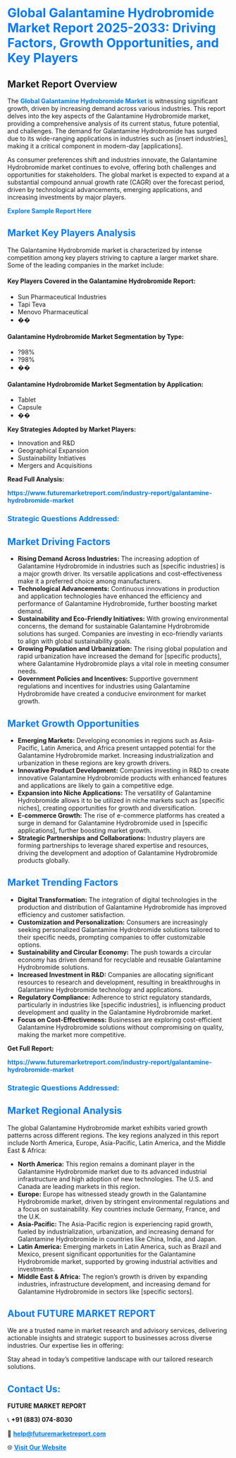 <h1 style="color: #007BFF;">Global Galantamine Hydrobromide Market Report 2025-2033: Driving Factors, Growth Opportunities, and Key Players</h1>

<section id="overview">
<h2>Market Report Overview</h2>
<p>The <a href="https://www.futuremarketreport.com/industry-report/galantamine-hydrobromide-market" style="color: #007BFF; text-decoration: none;"><strong>Global Galantamine Hydrobromide Market</strong></a> is witnessing significant growth, driven by increasing demand across various industries. This report delves into the key aspects of the Galantamine Hydrobromide market, providing a comprehensive analysis of its current status, future potential, and challenges. The demand for Galantamine Hydrobromide has surged due to its wide-ranging applications in industries such as [insert industries], making it a critical component in modern-day [applications].</p>
<p>As consumer preferences shift and industries innovate, the Galantamine Hydrobromide market continues to evolve, offering both challenges and opportunities for stakeholders. The global market is expected to expand at a substantial compound annual growth rate (CAGR) over the forecast period, driven by technological advancements, emerging applications, and increasing investments by major players.</p>
</section>

<section id="overview">
<p><a href="https://www.futuremarketreport.com/request-sample/reportId=113739" style="color: #007BFF; text-decoration: none;"><strong>Explore Sample Report Here</strong></a></p>
</section>

<section id="key-players">
<h2 style="color: #007BFF;">Market Key Players Analysis</h2>
<p>The Galantamine Hydrobromide market is characterized by intense competition among key players striving to capture a larger market share. Some of the leading companies in the market include:</p>
<h4>Key Players Covered in the Galantamine Hydrobromide Report:</h4>
<ul><li>Sun Pharmaceutical Industries</li><li>Tapi Teva</li><li>Menovo Pharmaceutical</li><li>��</li></ul>
<h4>Galantamine Hydrobromide Market Segmentation by Type:</h4>
<ul><li>?98%</li><li>?98%</li><li>��</li></ul>

<h4>Galantamine Hydrobromide Market Segmentation by Application:</h4>
<ul><li>Tablet</li><li>Capsule</li><li>��</li></ul>
<p><strong>Key Strategies Adopted by Market Players:</strong></p>
<ul>
<li>Innovation and R&D</li>
<li>Geographical Expansion</li>
<li>Sustainability Initiatives</li>
<li>Mergers and Acquisitions</li>
</ul>
</section>

<section>
<p><strong>Read Full Analysis: </strong></p><a href="https://www.futuremarketreport.com/industry-report/galantamine-hydrobromide-market" style="color: #007BFF; text-decoration: none;"><strong>https://www.futuremarketreport.com/industry-report/galantamine-hydrobromide-market</strong></a>
<h3 style="color: #007BFF;">Strategic Questions Addressed:</h3>
</section>

<section id="driving-factors">
<h2 style="color: #007BFF;">Market Driving Factors</h2>
<ul>
<li><strong>Rising Demand Across Industries:</strong> The increasing adoption of Galantamine Hydrobromide in industries such as [specific industries] is a major growth driver. Its versatile applications and cost-effectiveness make it a preferred choice among manufacturers.</li>
<li><strong>Technological Advancements:</strong> Continuous innovations in production and application technologies have enhanced the efficiency and performance of Galantamine Hydrobromide, further boosting market demand.</li>
<li><strong>Sustainability and Eco-Friendly Initiatives:</strong> With growing environmental concerns, the demand for sustainable Galantamine Hydrobromide solutions has surged. Companies are investing in eco-friendly variants to align with global sustainability goals.</li>
<li><strong>Growing Population and Urbanization:</strong> The rising global population and rapid urbanization have increased the demand for [specific products], where Galantamine Hydrobromide plays a vital role in meeting consumer needs.</li>
<li><strong>Government Policies and Incentives:</strong> Supportive government regulations and incentives for industries using Galantamine Hydrobromide have created a conducive environment for market growth.</li>
</ul>
</section>

<section id="growth-opportunities">
<h2 style="color: #007BFF;">Market Growth Opportunities</h2>
<ul>
<li><strong>Emerging Markets:</strong> Developing economies in regions such as Asia-Pacific, Latin America, and Africa present untapped potential for the Galantamine Hydrobromide market. Increasing industrialization and urbanization in these regions are key growth drivers.</li>
<li><strong>Innovative Product Development:</strong> Companies investing in R&D to create innovative Galantamine Hydrobromide products with enhanced features and applications are likely to gain a competitive edge.</li>
<li><strong>Expansion into Niche Applications:</strong> The versatility of Galantamine Hydrobromide allows it to be utilized in niche markets such as [specific niches], creating opportunities for growth and diversification.</li>
<li><strong>E-commerce Growth:</strong> The rise of e-commerce platforms has created a surge in demand for Galantamine Hydrobromide used in [specific applications], further boosting market growth.</li>
<li><strong>Strategic Partnerships and Collaborations:</strong> Industry players are forming partnerships to leverage shared expertise and resources, driving the development and adoption of Galantamine Hydrobromide products globally.</li>
</ul>
</section>

<section id="trending-factors">
<h2 style="color: #007BFF;">Market Trending Factors</h2>
<ul>
<li><strong>Digital Transformation:</strong> The integration of digital technologies in the production and distribution of Galantamine Hydrobromide has improved efficiency and customer satisfaction.</li>
<li><strong>Customization and Personalization:</strong> Consumers are increasingly seeking personalized Galantamine Hydrobromide solutions tailored to their specific needs, prompting companies to offer customizable options.</li>
<li><strong>Sustainability and Circular Economy:</strong> The push towards a circular economy has driven demand for recyclable and reusable Galantamine Hydrobromide solutions.</li>
<li><strong>Increased Investment in R&D:</strong> Companies are allocating significant resources to research and development, resulting in breakthroughs in Galantamine Hydrobromide technology and applications.</li>
<li><strong>Regulatory Compliance:</strong> Adherence to strict regulatory standards, particularly in industries like [specific industries], is influencing product development and quality in the Galantamine Hydrobromide market.</li>
<li><strong>Focus on Cost-Effectiveness:</strong> Businesses are exploring cost-efficient Galantamine Hydrobromide solutions without compromising on quality, making the market more competitive.</li>
</ul>
</section>

<section>
<p><strong>Get Full Report: </strong></p><a href="https://www.futuremarketreport.com/industry-report/galantamine-hydrobromide-market" style="color: #007BFF; text-decoration: none;"><strong>https://www.futuremarketreport.com/industry-report/galantamine-hydrobromide-market</strong></a>
<h3 style="color: #007BFF;">Strategic Questions Addressed:</h3>
</section>


<section id="regional-analysis">
<h2 style="color: #007BFF;">Market Regional Analysis</h2>
<p>The global Galantamine Hydrobromide market exhibits varied growth patterns across different regions. The key regions analyzed in this report include North America, Europe, Asia-Pacific, Latin America, and the Middle East & Africa:</p>
<ul>
<li><strong>North America:</strong> This region remains a dominant player in the Galantamine Hydrobromide market due to its advanced industrial infrastructure and high adoption of new technologies. The U.S. and Canada are leading markets in this region.</li>
<li><strong>Europe:</strong> Europe has witnessed steady growth in the Galantamine Hydrobromide market, driven by stringent environmental regulations and a focus on sustainability. Key countries include Germany, France, and the U.K.</li>
<li><strong>Asia-Pacific:</strong> The Asia-Pacific region is experiencing rapid growth, fueled by industrialization, urbanization, and increasing demand for Galantamine Hydrobromide in countries like China, India, and Japan.</li>
<li><strong>Latin America:</strong> Emerging markets in Latin America, such as Brazil and Mexico, present significant opportunities for the Galantamine Hydrobromide market, supported by growing industrial activities and investments.</li>
<li><strong>Middle East & Africa:</strong> The region’s growth is driven by expanding industries, infrastructure development, and increasing demand for Galantamine Hydrobromide in sectors like [specific sectors].</li>
</ul>
</section>

<footer>
<h2 style="color: #007BFF;">About FUTURE MARKET REPORT</h2>
<p>We are a trusted name in market research and advisory services, delivering actionable insights and strategic support to businesses across diverse industries. Our expertise lies in offering:</p>

<p>Stay ahead in today’s competitive landscape with our tailored research solutions.</p>

<h2 style="color: #007BFF;">Contact Us:</h2>
<p><strong>FUTURE MARKET REPORT</strong></p>
<p>📞 <strong>+91 (883) 074-8030</strong></p>
<p>📧 <strong><a href="mailto:help@futuremarketreport.com" style="color: #007BFF;">help@futuremarketreport.com</a></strong></p>
<p>🌐 <strong><a href="https://www.futuremarketreport.com/" style="color: #007BFF;">Visit Our Website</a></strong></p>
</footer>